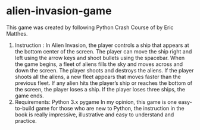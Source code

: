 # alien-invasion-game
This game was created by following Python Crash Course of by Eric Matthes.
1. Instruction : 
In Alien Invasion, the player controls a ship that appears at the bottom center of the screen. The player can move the ship right and left using the arrow keys and shoot bullets using the spacebar. When the game begins, a fleet of aliens fills the sky and moves across and down the screen. The player shoots and destroys the aliens. If the player shoots all the aliens, a new fleet appears that moves faster than the previous fleet. If any alien hits the player’s ship or reaches the bottom of the screen, the player loses a ship. If the player loses three ships, the game ends.
2. Requirements:
Python 3.x
pygame 
In my opinion, this game is one easy-to-build game for those who are new to Python, the instruction in the book is really impressive, illustrative and easy to understand and practice.
